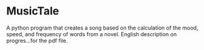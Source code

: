 # MusicTale
A python program that creates a song based on the calculation of the mood, speed, and frequency of words from a novel. 
English description on progres...for the pdf file.
